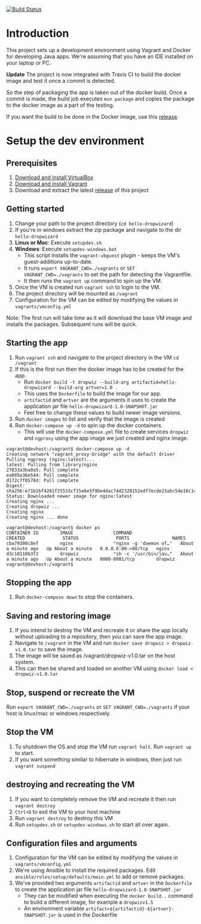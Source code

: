 [![Build Status](https://travis-ci.com/kottapar/hello-dropwizard.svg?branch=master)](https://travis-ci.com/kottapar/hello-dropwizard)

# Introduction

This project sets up a development environment using Vagrant and Docker for developing Java apps. We're assuming that you have an IDE installed on your laptop or PC.

**Update** The project is now integrated with Travis CI to build the docker image and test it once a commit is detected.

So the step of packaging the app is taken out of the docker build. Once a commit is made, the build job executes `mvn package` and copies the package to the docker image as a part of the testing.

If you want the build to be done in the Docker image, use this [release](https://github.com/kottapar/hello-dropwizard/releases/tag/v1.0).

# Setup the dev environment

Prerequisites
-------------
1. [Download and install VirtualBox](https://www.virtualbox.org/wiki/Downloads)
2. [Download and install Vagrant](http://www.vagrantup.com/downloads.html)
3. Download and extract the latest [release](https://github.com/kottapar/hello-dropwizard/releases) of this project

Getting started
---------------
1. Change your path to the project directory (`cd hello-dropwizard`)
2. If you're in windows extract the zip package and navigate to the dir `hello-dropwizard`
3. **Linux or Mac**: Execute `setupdev.sh`
4. **Windows**: Execute `setupdev-windows.bat`
   - This script installs the `vagrant-vbguest` plugin - keeps the VM's guest-additions up-to-date.
   - It runs `export VAGRANT_CWD=./vagrants` or `SET VAGRANT_CWD=./vagrants` to set the path for detecting the Vagrantfile.
   - It then runs the `vagrant up` command to spin up the VM.
5. Once the VM is created run `vagrant ssh` to login to the VM.
6. The project directory will be mounted as `/vagrant`
7. Configuration for the VM can be edited by modifying the values in `vagrants/vmconfig.yml`

Note: The first run will take time as it will download the base VM image and installs the packages. Subsequent runs will be quick.

Starting the app
----------------
1. Run `vagrant ssh` and navigate to the project directory in the VM `cd /vagrant`
2. If this is the first run then the docker image has to be created for the app. 
   - Run `docker build -t dropwiz --build-arg artifactid=hello-dropwizard --build-arg artver=1.0 .`
   - This uses the `Dockerfile` to build the image for our app.
   - `artifactid` and `artver` are the arguments it uses to create the application jar file `hello-dropwizard-1.0-SNAPSHOT.jar`
   - Feel free to change these values to build newer image versions.
3. Run `docker images` to list and verify that the image is created
4. Run `docker-compose up -d` to spin up the docker containers.
   - This will use the `docker-compose.yml` file to create services `dropwiz` and `ngproxy` using the app image we just created and nginx image.

```
vagrant@devhost:/vagrant$ docker-compose up -d
Creating network "vagrant_proxy-bridge" with the default driver
Pulling ngproxy (nginx:latest)...
latest: Pulling from library/nginx
27833a3ba0a5: Pull complete
ea005e36e544: Pull complete
d172c7f0578d: Pull complete
Digest: sha256:e71b1bf4281f25533cf15e6e5f9be4dac74d2328152edf7ecde23abc54e16c1c
Status: Downloaded newer image for nginx:latest
Creating nginx ...
Creating dropwiz ...
Creating nginx
Creating nginx ... done

vagrant@devhost:/vagrant$ docker ps
CONTAINER ID        IMAGE               COMMAND                  CREATED              STATUS              PORTS                NAMES
cba79308c8ef        nginx               "nginx -g 'daemon of…"   About a minute ago   Up About a minute   0.0.0.0:80->80/tcp   nginx
d3c10118b3f2        dropwiz             "sh -c '/usr/bin/jav…"   About a minute ago   Up About a minute   8080-8081/tcp        dropwiz
vagrant@devhost:/vagrant$
```

Stopping the app
----------------
1. Run `docker-compose down` to stop the containers.

Saving and restoring image
--------------------------
1. If you intend to destroy the VM and recreate it or share the app locally without uploading to a repository, then you can save the app image.
2. Navigate to `/vagrant` in the VM and run `docker save dropwiz > dropwiz-v1.0.tar` to save the image.
3. The image will be saved as /vagrant/dropwiz-v1.0.tar on the host system.
4. This can then be shared and loaded on another VM using `docker load < dropwiz-v1.0.tar`

Stop, suspend or recreate the VM
--------------------------------
Run `export VAGRANT_CWD=./vagrants` or `SET VAGRANT_CWD=./vagrants` if your host is linux/mac or windows respectively.

Stop the VM
-----------
1. To shutdown the OS and stop the VM run `vagrant halt`. Run `vagrant up` to start.
2. If you want something similar to hibernate in windows, then just run `vagrant suspend`

destroying and recreating the VM
--------------------------------
1. If you want to completely remove the VM and recreate it then run `vagrant destroy`
2. `Ctrl+D` to exit the VM to your host machine
3. Run `vagrant destroy` to destroy this VM
4. Run `setupdev.sh` or `setupdev-windows.sh` to start all over again.

Configuration files and arguments
---------------------------------
1. Configuration for the VM can be edited by modifying the values in `vagrants/vmconfig.yml`
2. We're using Ansible to install the required packages. Edit `ansible/roles/setup/defaults/main.yml` to add or remove packages.
3. We've provided two arguments `artifactid` and `artver` in the `Dockerfile` to create the application jar file `hello-dropwizard-1.0-SNAPSHOT.jar`
   - They can be modified when executing the `docker build..` command to build a different image, for example a `dropwizv1.5`
   - An environment variable `artifact=${artifactid}-${artver}-SNAPSHOT.jar` is used in the Dockerfile






